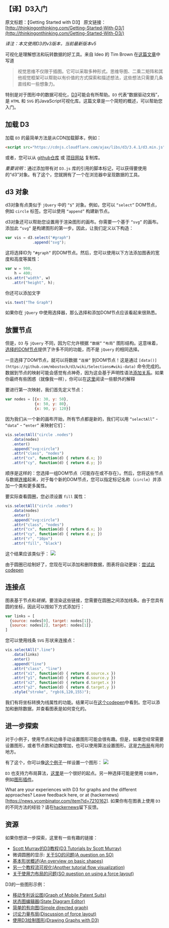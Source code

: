
【译】D3入门
---

原文标题：【Getting Started with D3】
原文链接：[http://thinkingonthinking.com/Getting-Started-With-D3/](http://thinkingonthinking.com/Getting-Started-With-D3/)

*译注：本文使用D3的v3版本，当前最新版本v5*


可视化是理解想法和玩转数据的好工具。来自 Ideo 的 Tim Brown 在[这篇文章](http://designthinking.ideo.com/?p=1294)中写道

> 视觉思维不仅限于插图。它可以采取多种形式。思维导图、二乘二矩阵和其他视觉框架可以帮助以有价值的方式探索和描述想法，这些想法只需要几条直线和一些想象力。

特别是对于图形中的数据可视化，[D3](http://d3js.org/)可能会有所帮助。`D3` 代表“数据驱动文档”，是 `HTML` 和 `SVG` 的JavaScript可视化库。这篇文章是一个简短的概述，可以帮助您入门。

## 加载 D3

加载 `D3` 的最简单方法是从CDN加载脚本，例如：

```html
<script src="https://cdnjs.cloudflare.com/ajax/libs/d3/3.4.1/d3.min.js"></script>
```

或者，您可以从 [github仓库](https://github.com/mbostock/d3) 或 [项目网站](http://d3js.org/) 复制库。

*重要说明*：通过添加带有对 `D3.js` 库的引用的脚本标记，可以获得要使用的“d3”对象。有了这个，您就拥有了一个在浏览器中呈现数据的工具。

## d3 对象

d3对象有点类似于 `jQuery` 中的 `“$”` 对象。例如，您可以 `“select”` DOM节点，例如 `circle` 标签。您可以使用 `“append”` 构建新节点。

d3对象还可以帮助您设置用于渲染图形的画布。你需要一个基于 `“svg”` 的画布。添加此 `“svg”` 是构建图形的第一步。因此，让我们定义以下构造：

```js
var vis = d3.select("#graph")
            .append("svg");
```

这将选择ID为 `“#graph”` 的DOM节点。然后，您可以使用以下方法添加图表的宽度和高度等属性：

```js
var w = 900,
    h = 400;
vis.attr("width", w)
   .attr("height", h);
```

你还可以添加文字

```js
vis.text("The Graph")
```

如果你在 `jQuery` 中使用选择器，那么选择和添加DOM节点应该看起来很熟悉。

## 放置节点

但是，`D3` 与 `jQuery` 不同，因为它允许根据 `“数据”` `“布局”` 图形结构。这意味着，[选择的DOM节点](http://bost.ocks.org/mike/selection/)提供了许多不同的功能，而不是 `jQuery` 的相同选择。

一旦选择了DOM节点，就可以将数据 `“连接”` 到DOM节点！这是通过 `[data()](https://github.com/mbostock/d3/wiki/Selections#wiki-data)` 命令完成的。数据到节点的映射可能会感觉有点神奇，因为这会基于声明性语法[添加关系](http://bost.ocks.org/mike/join/)。如果你最终有些困惑（就像我一样），你可以在[这里](http://knowledgestockpile.blogspot.de/2012/01/understanding-selectall-data-enter.html)阅读一些额外的解释

要进行第一次映射，我们首先定义节点：

```js
var nodes = [{x: 30, y: 50},
             {x: 50, y: 80},
             {x: 90, y: 120}]
```

因为我们从一个新的画布开始，所有节点都是新的，我们可以用 `“selectAll”` - `“data”` - `“enter”` 来映射它们：

```js
vis.selectAll("circle .nodes")
   .data(nodes)
   .enter()
   .append("svg:circle")
   .attr("class", "nodes")
   .attr("cx", function(d) { return d.x; })
   .attr("cy", function(d) { return d.y; })
```

顺序是这样的：您选择一组DOM节点（可能存在或不存在）。然后，您将这些节点与数据[连接](http://bost.ocks.org/mike/join/)起来，对于每个新的DOM节点，您可以指定标记名称（`circle`）并添加一个类和更多属性。

要实际查看圆圈，您必须设置 `fill` 属性：

```js
vis.selectAll("circle .nodes")
   .data(nodes)
   .enter()
   .append("svg:circle")
   .attr("class", "nodes")
   .attr("cx", function(d) { return d.x; })
   .attr("cy", function(d) { return d.y; })
   .attr("r", "10px")
   .attr("fill", "black") 
```

这个结果应该类似于：
![](http://thinkingonthinking.com/static/images/3_circles.png)

由于圆圈已绘制好了，您现在可以添加和删除数据，图表将自动更新：[尝试此codepen](http://codepen.io/mulderp/pen/aDrxq)

## 连接点

图表基于节点和*链接*。要渲染这些链接，您需要在圆圈之间添加线条。由于您具有圆的坐标，因此可以按如下方式添加行：

```js
var links = [
  {source: nodes[0], target: nodes[1]},
  {source: nodes[2], target: nodes[1]}
]
```

您可以使用线条 `SVG` 形状来连接点：

```js
vis.selectAll(".line")
   .data(links)
   .enter()
   .append("line")
   .attr("class", "line")
   .attr("x1", function(d) { return d.source.x })
   .attr("y1", function(d) { return d.source.y })
   .attr("x2", function(d) { return d.target.x })
   .attr("y2", function(d) { return d.target.y })
   .style("stroke", "rgb(6,120,155)");
```

我们有将坐标转换为线属性的功能。结果可以在[这个codepen](http://codepen.io/mulderp/pen/wxmBd)中看到。您可以添加和删除数据，并查看图表是如何变化的。

## 进一步探索

对于小例子，使用节点和边缘手动设置图形可能会很有趣。但是，如果您经常需要设置图形，或者节点数和边数增加，也可以使用算法设置图形。这是[力布局](http://en.wikipedia.org/wiki/Force-directed_graph_drawing)有用的地方。

有了这个，你可以像[这个例子](http://codepen.io/mulderp/full/KGFvx)一样设置一个图形：
![](http://thinkingonthinking.com/static/images/graph_levelgraph.png)

`D3` 也支持力布局算法，[这里](http://www.d3noob.org/2013/03/what-is-force-layout-diagram-in-d3js.html)是一个很好的起点。另一种选择可能是使用 `D3插件`，例如[图形插件](https://github.com/d3/d3-plugins/tree/master/graph)。

What are your experiences with D3 for graphs and the different approaches? Leave feedback here, or at (hackernews)[https://news.ycombinator.com/item?id=7210162].
如果你有在图表上使用 `D3` 的不同方法的经验？请在[hackernews](https://news.ycombinator.com/item?id=7210162)留下反馈。

## 资源

如果你想进一步探索，这里有一些有趣的链接：

- [Scott Murray的D3教程(D3 Tutorials by Scott Murray)](http://alignedleft.com/tutorials/d3/)
- 微调圆圈的显示: [关于SO的问题(A question on SO)](http://stackoverflow.com/questions/15859457/d3-js-circles-are-not-appearing)
- [基本形状概述(An overview on basic shapes)](https://www.dashingd3js.com/svg-basic-shapes-and-d3js)
- [另一个教程流可视化(Another tutorial flow visualization)](http://blog.stephenboak.com/2012/06/15/d3-flow-vis-tutorial.html)
- [关于使用力布局的问题(SO question on using a force layout)](http://stackoverflow.com/questions/17656502/d3js-create-a-force-layout-with-fixed-nodes)

D3的一些图形示例：

- [移动专利诉讼图(Graph of Mobile Patent Suits)](http://bl.ocks.org/mbostock/1153292)
- [状态图编辑器(State Diagram Editor)](http://bl.ocks.org/lgersman/5311202)
- [简单的有向图(Simple directed graph)](http://bl.ocks.org/rkirsling/5001347)
- [讨论力量布局(Discussion of force layout)](http://www.is.kau.se/julioangulo/angulo/blog/?p=157568737)
- [使用D3绘制图形(Drawing Graphs with D3)](http://toolongdidntread.com/graph-visualization/drawing-graphs-with-d3js-part-1/)
